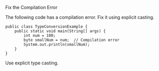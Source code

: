 Fix the Compilation Error

The following code has a compilation error. Fix it using explicit casting.

```jshelllanguage
public class TypeConversionExample {
    public static void main(String[] args) {
        int num = 100;
        byte smallNum = num;  // Compilation error
        System.out.println(smallNum);
    }
}
```
<div class="hint">
Use explicit type casting.
</div>
